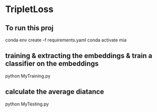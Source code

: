 # TripletLoss
## To run this proj
conda env create -f requirements.yaml
conda activate mia

## training & extracting the embeddings & train a classifier on the embeddings
python MyTraining.py

## calculate the average diatance
python MyTesting.py


